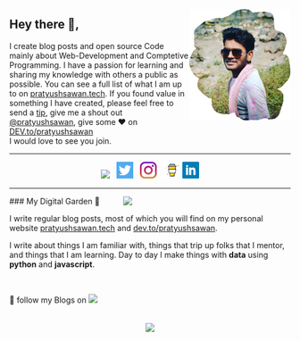<!-- # [![waylon walker header](https://raw.githubusercontent.com/WaylonWalker/WaylonWalker/master/icon/gh-bannner.png)](https://waylonwalker.com) -->


<p>
<img align='right' height="200" style="border-radius=50%" src="https://raw.githubusercontent.com/PratyushSawan/PratyushSawan/master/icon/profile.jpg">
 <p/>


## Hey there 👋,

I create blog posts and open source Code mainly about Web-Development and Comptetive Programming.  I have a passion for learning and sharing my knowledge with others a public as possible.  You can see a full list of what I am up to on [pratyushsawan.tech](pratyushsawan.tech).  If you found value in something I have created, please feel free to send a [tip](https://www.buymeacoffee.com/pratyushsawan), give me a shout out [@pratyushsawan](https://twitter.com/pratyushsawan), give some ♥ on [DEV.to/pratyushsawan](https://dev.to/pratyushsawan)  
   I would love to see you join.
 
 ---

 <p align='center'>
<a href="https://dev.to/pratyushsawan" target="_blank"><img height="30" src="https://raw.github.com/PratyushSawan/PratyushSawan/master/icon/dev.png"></a>&nbsp;&nbsp;
<a href="https://twitter/pratyushsawan"><img height="30" src="https://github.com/PratyushSawan/PratyushSawan/blob/master/icon/twitter.png?raw=true"></a>&nbsp;&nbsp;
<a href="https://instagram/r_pratyush"><img height="30" src="https://github.com/PratyushSawan/PratyushSawan/blob/master/icon/instagram.jpg?raw=true"></a>&nbsp;&nbsp;
<a href="https://www.buymeacoffee.com/pratyushsawan"><img height="30" src="https://github.com/PratyushSawan/PratyushSawan/blob/master/icon/by-me-a-coffee.png?raw=true"></a>
<a href="https://www.linkedin.com/in/pratyushsawan/"><img height="30" src="https://github.com/PratyushSawan/PratyushSawan/blob/master/icon/linkedin.png?raw=true"></a>
</p>

 ---

<!-- <p>
  <a href="https://waylonwalker.com/latest"><img width="400" align='right' src="https://waylonwalker.com/latest.png?raw=true"></a>
</p> -->
<p>
  <a href="https://waylonwalker.com/latest"><img width="300" align='right' src="https://raw.github.com/PratyushSawan/PratyushSawan/master/icon/undraw_mello_otq1.png"></a>
</p>
### My Digital Garden 🌱

I write regular blog posts, most of which you will find on my personal website [pratyushsawan.tech](https://pratyushsawan.tech) and [dev.to/pratyushsawan](https://dev.to/pratyushsawan).

I write about things I am familiar with, things that trip up folks that I mentor, and things that I am learning.  Day to day I make things with **data** using **python** and **javascript**. 

<br>

💌 follow my Blogs on  <a href="https://dev.to/pratyushsawan"><img height="30" src="https://raw.github.com/PratyushSawan/PratyushSawan/master/icon/dev.png">
<br>
<br>
<p align='center'>
<img align='center' src="https://visitor-badge.glitch.me/badge?page_id=pratyushsawan.visitor-badge">
 <p/>

 <br>
